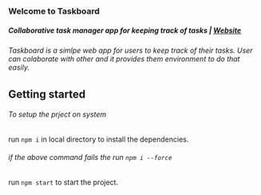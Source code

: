 ### Welcome to Taskboard
##### Collaborative task manager app for keeping track of tasks  |  [Website](https://orgtaskboard.netlify.app/)

###### Taskboard is a simlpe web app for users to keep track of their tasks. User can colaborate with other and it provides them environment to do that easily.

## Getting started

###### To setup the prject on system
run `npm i` in local directory to install the dependencies.
###### if the above command fails the run `npm i --force`

run `npm start` to start the project.







